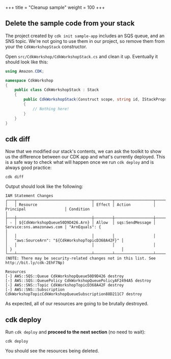 +++
title = "Cleanup sample"
weight = 100
+++

## Delete the sample code from your stack

The project created by `cdk init sample-app` includes an SQS queue, and an SNS topic. We're
not going to use them in our project, so remove them from your the
`CdkWorkshopStack` constructor.

Open `src/CdkWorkshop/CdkWorkshopStack.cs` and clean it up. Eventually it should look like this:

```csharp
using Amazon.CDK;

namespace CdkWorkshop
{
    public class CdkWorkshopStack : Stack
    {
        public CdkWorkshopStack(Construct scope, string id, IStackProps props) : base(scope, id, props)
        {
            // Nothing here!
        }
    }
}
```

## cdk diff

Now that we modified our stack's contents, we can ask the toolkit to show us the difference between our CDK app and
what's currently deployed. This is a safe way to check what will happen once we run `cdk deploy` and is always good practice:

```
cdk diff
```

Output should look like the following:

```
IAM Statement Changes
┌───┬─────────────────────────────────┬────────┬─────────────────┬───────────────────────────┬──────────────────────────────────────────────────┐
│   │ Resource                        │ Effect │ Action          │ Principal                 │ Condition                                        │
├───┼─────────────────────────────────┼────────┼─────────────────┼───────────────────────────┼──────────────────────────────────────────────────┤
│ - │ ${CdkWorkshopQueue50D9D426.Arn} │ Allow  │ sqs:SendMessage │ Service:sns.amazonaws.com │ "ArnEquals": {                                   │
│   │                                 │        │                 │                           │   "aws:SourceArn": "${CdkWorkshopTopicD368A42F}" │
│   │                                 │        │                 │                           │ }                                                │
└───┴─────────────────────────────────┴────────┴─────────────────┴───────────────────────────┴──────────────────────────────────────────────────┘
(NOTE: There may be security-related changes not in this list. See http://bit.ly/cdk-2EhF7Np)

Resources
[-] AWS::SQS::Queue CdkWorkshopQueue50D9D426 destroy
[-] AWS::SQS::QueuePolicy CdkWorkshopQueuePolicyAF2494A5 destroy
[-] AWS::SNS::Topic CdkWorkshopTopicD368A42F destroy
[-] AWS::SNS::Subscription CdkWorkshopTopicCdkWorkshopQueueSubscription88D211C7 destroy
```

As expected, all of our resources are going to be brutally destroyed.

## cdk deploy

Run `cdk deploy` and __proceed to the next section__ (no need to wait):

```
cdk deploy
```

You should see the resources being deleted.
